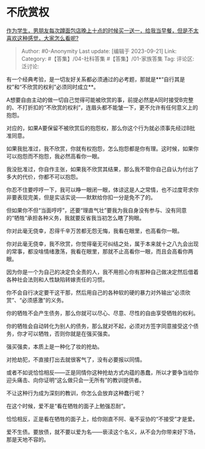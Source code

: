 # 不欣赏权
[作为学生，男朋友每次蹲面包店晚上十点的时候买一送一，给我当早餐，但是不太喜欢这种感觉，大家怎么看呢?](https://www.zhihu.com/question/621789903/answer/3220104790)

> Author: #0-Anonymity
> Last update: [编辑于 2023-09-21]
> Link:
> Category: #【答集】/04-社科答集 #【答集】/01-家族答集 
> Tag:
> 评论区:
> 泛讨论:

有一个经典考验，是一切友好关系都必须通过的必考题，那就是**“自行其是权”和“不欣赏的权利”必须同时成立**。

A想要自由主动的做一切自己觉得可能被欣赏的事，前提必然是A同时接受B完整的、不打折扣的“不欣赏的权利”，连眉头都不能皱一下，更不允许有任何意义上的抱怨。

对应的，如果A要保留不被欣赏后的抱怨权，那么你这个行为就必须事先经过B批准同意。

如果我批准过，我不欣赏，你就有权抱怨，怎么抱怨都是你有理。这时候，如果你可以抱怨而不抱怨，我必然高看你一眼。

我没批准过，你自作主张，如果我不欣赏其结果，那么我不管你自己自认为付出了多大的代价，你都不可以抱怨。

你忍不住要哼哼一下，我可以睁一眼闭一眼，体谅这是人之常情，也不过度苛求你非要表现完美，但是实话实说——默默给你扣一分是免不了的。

但如果你不但“当面哼哼”，还要“理直气壮”要我为我自身没有参与、没有同意的“牺牲”承担各种义务，我就要反省我当初怎么瞎了狗眼。

你对此毫无侥幸，忍得千辛万苦都无怨无悔，我看在眼里，也高看你一眼。

你对此毫无侥幸，我不欣赏，你觉得毫无可纠结之处，属于本来就十之八九会出现的常事，都没啥情绪激荡，我看在眼里，那就不止高看你一眼，而且会高看你两眼。

因为你是一个为自己的决定负全责的人，我不用担心你有那种自己做决定然后借着各种社会法则和人性缺陷转嫁责任的习惯。

你不会自行决定要干这干那，然后用自己的各种软的硬的暴力对外输出“必须欣赏”、“必须感激”的义务。

你的牺牲不会产生债务，那么你就可以尽心、尽意、尽性的自由享受牺牲的权利。

你的牺牲会自动转化为别人的债务，那么就对不起，必须对方签字同意接受这个债务，你才可以牺牲，否则你就是在强买强卖。

强买强卖，本质上是一种化了妆的抢劫。

对抢劫犯，不直接打出去就很客气了，没有必要报以同情。

或者不如说恰恰相反——正是同情你这种抢劫方式内蕴的愚蠢，所以才要争当给你迎头痛击、向你证明“这么做只会一无所有”的教训提供者。

不让这种行为成为深刻的教训，你怎么会放弃这种蠢行呢？

在这个时候，爱不是“看在牺牲的面子上勉强忍耐”。

恰恰相反，正是看在牺牲的面子上，给你刚直不阿、毫不妥协的“不接受”才是爱。

爱不生债。要放债，就不要以爱为名——亵渎这个名义，从不会为你带来好下场，那是天地不容的。